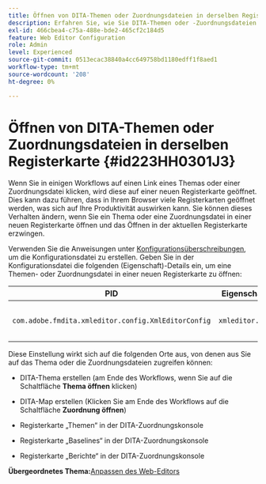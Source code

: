 ```yaml
---
title: Öffnen von DITA-Themen oder Zuordnungsdateien in derselben Registerkarte
description: Erfahren Sie, wie Sie DITA-Themen oder -Zuordnungsdateien in derselben Registerkarte öffnen.
exl-id: 466cbea4-c75a-488e-bde2-465cf2c184d5
feature: Web Editor Configuration
role: Admin
level: Experienced
source-git-commit: 0513ecac38840a4cc649758bd1180edff1f8aed1
workflow-type: tm+mt
source-wordcount: '208'
ht-degree: 0%

---
```


# Öffnen von DITA-Themen oder Zuordnungsdateien in derselben Registerkarte {#id223HH0301J3}

Wenn Sie in einigen Workflows auf einen Link eines Themas oder einer Zuordnungsdatei klicken, wird diese auf einer neuen Registerkarte geöffnet. Dies kann dazu führen, dass in Ihrem Browser viele Registerkarten geöffnet werden, was sich auf Ihre Produktivität auswirken kann. Sie können dieses Verhalten ändern, wenn Sie ein Thema oder eine Zuordnungsdatei in einer neuen Registerkarte öffnen und das Öffnen in der aktuellen Registerkarte erzwingen.

Verwenden Sie die Anweisungen unter [Konfigurationsüberschreibungen](download-install-additional-config-override.md#), um die Konfigurationsdatei zu erstellen. Geben Sie in der Konfigurationsdatei die folgenden \(Eigenschaft\)-Details ein, um eine Themen- oder Zuordnungsdatei in einer neuen Registerkarte zu öffnen:

| PID | Eigenschaftsschlüssel | Eigenschaftswert |
|---|------------|--------------|
| `com.adobe.fmdita.xmleditor.config.XmlEditorConfig` | `xmleditor.openinsametab` | Boolescher Wert \(true/false\). <br> **Standardwert**: `false` |

Diese Einstellung wirkt sich auf die folgenden Orte aus, von denen aus Sie auf das Thema oder die Zuordnungsdateien zugreifen können:

- DITA-Thema erstellen \(am Ende des Workflows, wenn Sie auf die Schaltfläche **Thema öffnen** klicken)

- DITA-Map erstellen \(Klicken Sie am Ende des Workflows auf die Schaltfläche **Zuordnung öffnen**\)

- Registerkarte „Themen“ in der DITA-Zuordnungskonsole

- Registerkarte „Baselines“ in der DITA-Zuordnungskonsole

- Registerkarte „Berichte“ in der DITA-Zuordnungskonsole


**Übergeordnetes Thema:**&#x200B;[ Anpassen des Web-Editors](conf-web-editor.md)
